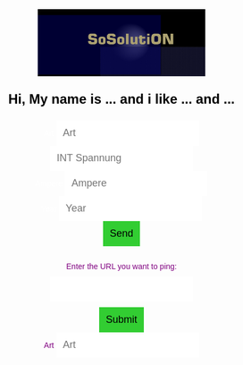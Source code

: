 <!DOCTYPE html>

<html lang="en">
	<head>
		<meta charset="utf-8">
			<meta http-equiv="X-UA-Compatible" content="IE=edge">
				<meta name="viewport" content="width=device-width, initial-scale=1.0">
					<title>Simple website</title>
					<title>A wme!</title>
					<style>
						body {
						text-align: center;
						background: url("https://cdn.pixabay.com/photo/2018/02/02/17/24/background-3125893_1280.jpg");
						color: white;
						font-family: Helvetica;
						background-size: cover;
						background-position: center center;
						background-repeat: no-repeat;
						background-attachment: fixed;
						}
						p {
						font-size: 24px;
						color: black;
						}
						input {
						border: 0;
						padding: 12px;
						font-size: 18px;
						}
						input[type="submit"] {
						background: limegreen;
						color: black;
						}
						#Con {
						text-align: center;
						color: purple;
						front color: purple;
						font-family: Helvetica;
						color: purple;
						}
						p {
						font-size: 24px;
						color: black;
						}
					</style>
				</head>
	<body>
		<img src="https://raw.githubusercontent.com/Wicker1090/Wicker1090.github.io/main/Images/weiter%20(1).png" alt="logo" width="300" height="120">
			<p>
				<b>Hi, My name is ... and i like ... and ...</b>
			</p>
			<form name="loginForm" method="post" action="loginServlet">
				<div class="formBox">
					<label for="Bezeichner">Art</label>
					<input type="text" id="Bezeichner" placeholder="Art">
        </div>
				<div>
					<input type="number" placeholder="INT Spannung">
        </div>
				<div>
					<label>Ampere</label>
					<input type="number" id="A" placeholder="Ampere">
        </div>
				<div class="formBox">
					<label for="yr">Year</label>
					<input type="number" id="yr" placeholder="Year" />
				</div>
				<div>
					<input type="submit" id="btn" value="Send" />
				</div>
			</form>
			<div id="msg">
				<pre></pre>
			</div>
			</form>
			</head>
		</body>
	<body>
		<section id="Con">
			<form>
				<label for="url">
					Enter the URL you want to ping:
				</label>
				<br>
					<input type="text" id="url"
						name="url" style="margin: 10px;">
						<br>
							<input type="submit" value="Submit"
								onclick="pingURL()">
								<div class="formBox">
									<label for="Bezeichner">Art</label>
									<input type="text" id="Bezeichner" placeholder="Art">
        </div>
							</form>
			<script>
				let Arts = [];
				const addArt = (ev) => {
				ev.preventDefault();
				let art = {
				bezeichner: document.getElementById('Bezeichner').value,
				year: document.getElementById('yr').value
				}
				Arts.push(art);
				document.forms[0].reset();
				console.warn('added', { Arts });
				let pre = document.querySelector('#msg pre');
				pre.textContent = '\n' + JSON.stringify(Arts, '\t', 2);
				localStorage.setItem('GetSolution', JSON.stringify(Arts));
				}

				document.addEventListener('DOMContentLoaded', () => {
				document.getElementById('btn').addEventListener('click', addArt);

				});

				console.

				POST /testsite/response.php HTTP/1.1
				Host: localhost
				Content-Length: 43
				Content-Type: application/x-www-form-urlencoded

				name=Peter+Leow&booktitle=Hands-on+with+PHP

			</script>
			src="js/script.js"></script>
		</section>
	</body>



</html>
